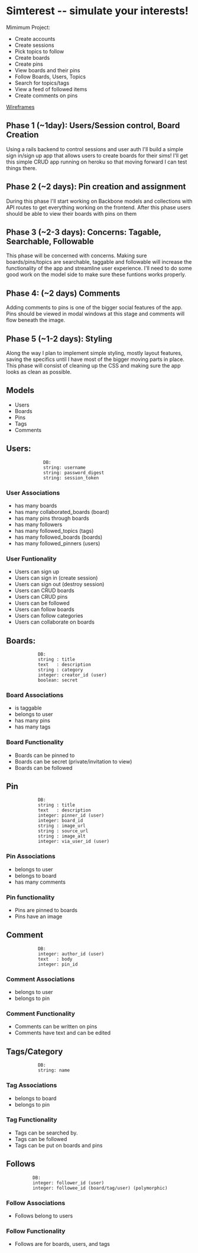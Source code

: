 # Simterest -- simulate your interests!

Mimimum Project: 

- Create accounts
- Create sessions
- Pick topics to follow
- Create boards
- Create pins
- View boards and their pins
- Follow Boards, Users, Topics
- Search for topics/tags
- View a feed of followed items
- Create comments on pins

[Wireframes](http://imgur.com/a/CPUkg)


## Phase 1 (~1day): Users/Session control, Board Creation
  Using a rails backend to control sessions and user auth I'll build a simple sign in/sign up app that allows users to create boards for their sims! I'll get this simple CRUD app running on heroku so that moving forward I can test things there. 

## Phase 2 (~2 days): Pin creation and assignment
  During this phase I'll start working on Backbone models and collections with API routes to get everything working on the frontend. After this phase users should be able to view their boards with pins on them

## Phase 3 (~2-3 days): Concerns: Tagable, Searchable, Followable
  This phase will be concerned with concerns. Making sure boards/pins/topics are searchable, taggable and followable will increase the functionality of the app and streamline user experience. I'll need to do some good work on the model side to make sure these funtions works properly. 

## Phase 4: (~2 days) Comments
  Adding comments to pins is one of the bigger social features of the app. Pins should be viewed in modal windows at this stage and comments will flow beneath the image. 

## Phase 5 (~1-2 days): Styling
 Along the way I plan to implement simple styling, mostly layout features, saving the specifics until I have most of the bigger moving parts in place. This phase will consist of cleaning up the CSS and making sure the app looks as clean as possible. 


## Models
  * Users
  * Boards
  * Pins
  * Tags
  * Comments



## Users:
```
              DB:
              string: username
              string: password_digest
              string: session_token
```
### User Associations
  * has many boards
  * has many collaborated_boards (board)
  * has many pins through boards
  * has many followers
  * has many followed_topics (tags)
  * has many followed_boards (boards)
  * has many followed_pinners (users)
  
### User Funtionality
  * Users can sign up
  * Users can sign in (create session)
  * Users can sign out (destroy session)
  * Users can CRUD boards
  * Users can CRUD pins
  * Users can be followed
  * Users can follow boards
  * Users can follow categories
  * Users can collaborate on boards


## Boards:
```
            DB:
            string : title
            text   : description
            string : category
            integer: creator_id (user)
            boolean: secret
```
### Board Associations
  * is taggable
  * belongs to user
  * has many pins
  * has many tags
  
### Board Functionality
  * Boards can be pinned to
  * Boards can be secret (private/invitation to view)
  * Boards can be followed


## Pin
```
            DB:
            string : title
            text   : description
            integer: pinner_id (user)
            integer: board_id
            string : image_url
            string : source_url
            string : image_alt
            integer: via_user_id (user)
```
### Pin Associations
  * belongs to user
  * belongs to board
  * has many comments

### Pin functionality
  * Pins are pinned to boards
  * Pins have an image

## Comment
```
            DB:
            integer: author_id (user)
            text   : body
            integer: pin_id
```
### Comment Associations
  * belongs to user
  * belongs to pin

### Comment Functionality
  * Comments can be written on pins
  * Comments have text and can be edited

## Tags/Category
```
            DB:
            string: name
```
### Tag Associations
  * belongs to board
  * belongs to pin
  
### Tag Functionality
  * Tags can be searched by.
  * Tags can be followed
  * Tags can be put on boards and pins

## Follows
```
          DB: 
          integer: follower_id (user)
          integer: followee_id (board/tag/user) (polymorphic)
```
### Follow Associations
  * Follows belong to users

### Follow Functionality
  * Follows are for boards, users, and tags
